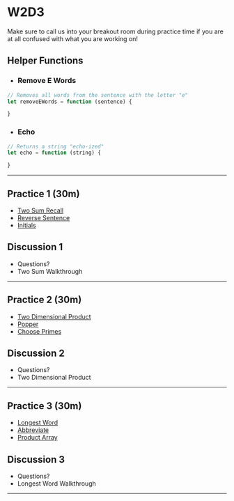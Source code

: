 # W2D3

Make sure to call us into your breakout room during practice time if you are at all confused with what you are working on!

## Helper Functions

- ### Remove E Words

```js
// Removes all words from the sentence with the letter "e"
let removeEWords = function (sentence) {

} 
```

- ### Echo

```js
// Returns a string "echo-ized"
let echo = function (string) {

} 
```

---

## Practice 1 (30m)

- [Two Sum Recall]
- [Reverse Sentence]
- [Initials]

## Discussion 1

- Questions?
- Two Sum Walkthrough

---

## Practice 2 (30m)

- [Two Dimensional Product]
- [Popper]
- [Choose Primes]

## Discussion 2

- Questions?
- Two Dimensional Product

---

## Practice 3 (30m)

- [Longest Word]
- [Abbreviate]
- [Product Array]

## Discussion 3

- Questions?
- Longest Word Walkthrough

---

[two sum recall]: https://open.appacademy.io/learn/js-py---pt-nov-2021-online/week-2---intermediate-functions/two-sum-recall
[reverse sentence]: https://open.appacademy.io/learn/js-py---pt-nov-2021-online/week-2---intermediate-functions/reverse-sentence
[initials]: https://open.appacademy.io/learn/js-py---pt-nov-2021-online/week-2---intermediate-functions/initials
[two dimensional product]: https://open.appacademy.io/learn/js-py---pt-nov-2021-online/week-2---intermediate-functions/two-dimensional-product
[popper]: https://open.appacademy.io/learn/js-py---pt-nov-2021-online/week-2---intermediate-functions/popper
[choose primes]: https://open.appacademy.io/learn/js-py---pt-nov-2021-online/week-2---intermediate-functions/choose-primes
[longest word]: https://open.appacademy.io/learn/js-py---pt-nov-2021-online/week-2---intermediate-functions/longest-word
[abbreviate]: https://open.appacademy.io/learn/js-py---pt-nov-2021-online/week-2---intermediate-functions/abbreviate
[product array]: https://open.appacademy.io/learn/js-py---pt-nov-2021-online/week-2---intermediate-functions/product-array